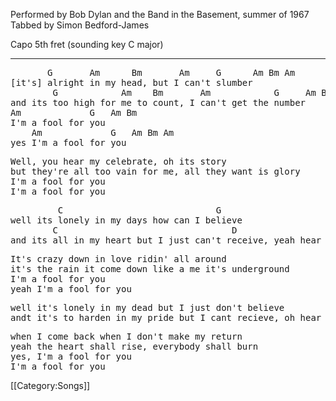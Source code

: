 Performed by Bob Dylan and the Band in the Basement, summer of 1967<br>
Tabbed by Simon Bedford-James

Capo 5th fret (sounding key C major)

----
<pre class="verse">
       G       Am      Bm       Am     G      Am Bm Am
[it's] alright in my head, but I can't slumber
        G            Am    Bm       Am            G     Am Bm
and its too high for me to count, I can't get the number
Am             G   Am Bm
I'm a fool for you
    Am             G   Am Bm Am
yes I'm a fool for you
</pre>

<pre class="verse">
Well, you hear my celebrate, oh its story
but they're all too vain for me, all they want is glory
I'm a fool for you
I'm a fool for you
</pre>

<pre class="refrain">
         C                             G
well its lonely in my days how can I believe
        C                                 D
and its all in my heart but I just can't receive, yeah hear me now
</pre>

<pre class="verse">
It's crazy down in love ridin' all around
it's the rain it come down like a me it's underground
I'm a fool for you
yeah I'm a fool for you
</pre>

<pre class="refrain">
well it's lonely in my dead but I just don't believe
andt it's to harden in my pride but I cant recieve, oh hear me now
</pre>

<pre class="verse">
when I come back when I don't make my return
yeah the heart shall rise, everybody shall burn
yes, I'm a fool for you
I'm a fool for you
</pre>

[[Category:Songs]]